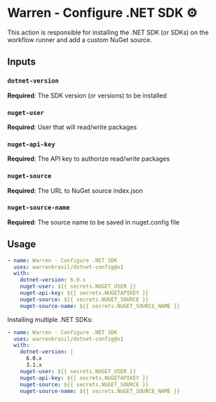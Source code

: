 # Warren - Configure .NET SDK :gear:

This action is responsible for installing the .NET SDK (or SDKs) on the workflow runner and add a custom NuGet source.

## Inputs

### `dotnet-version`

**Required**: The SDK version (or versions) to be installed

### `nuget-user`

**Required**: User that will read/write packages

### `nuget-api-key`

**Required**: The API key to authorize read/write packages

### `nuget-source`

**Required**: The URL to NuGet source index.json

### `nuget-source-name`

**Required**: The source name to be saved in nuget.config file

## Usage

```yml
- name: Warren - Configure .NET SDK
  uses: warrenbrasil/dotnet-config@v1
  with:
    dotnet-version: 6.0.x
    nuget-user: ${{ secrets.NUGET_USER }}
    nuget-api-key: ${{ secrets.NUGETAPIKEY }}
    nuget-source: ${{ secrets.NUGET_SOURCE }}
    nuget-source-name: ${{ secrets.NUGET_SOURCE_NAME }}
```

Installing multiple .NET SDKs:

```yml
- name: Warren - Configure .NET SDK
  uses: warrenbrasil/dotnet-config@v1
  with:
    dotnet-version: |
      6.0.x
      3.1.x
    nuget-user: ${{ secrets.NUGET_USER }}
    nuget-api-key: ${{ secrets.NUGETAPIKEY }}
    nuget-source: ${{ secrets.NUGET_SOURCE }}
    nuget-source-name: ${{ secrets.NUGET_SOURCE_NAME }}
```
